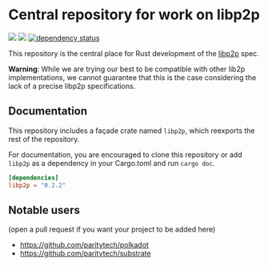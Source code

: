 # Central repository for work on libp2p

<a href="http://libp2p.io/"><img src="https://img.shields.io/badge/project-libp2p-yellow.svg?style=flat-square" /></a>
<a href="http://webchat.freenode.net/?channels=%23libp2p"><img src="https://img.shields.io/badge/freenode-%23libp2p-yellow.svg?style=flat-square" /></a>
[![dependency status](https://deps.rs/repo/github/libp2p/rust-libp2p/status.svg?style=flat-square)](https://deps.rs/repo/github/libp2p/rust-libp2p)

This repository is the central place for Rust development of the [libp2p](https://libp2p.io) spec.

**Warning**: While we are trying our best to be compatible with other lib2p implementations, we
cannot guarantee that this is the case considering the lack of a precise libp2p specifications.

## Documentation

This repository includes a façade crate named `libp2p`, which reexports the rest of the repository.

For documentation, you are encouraged to clone this repository or add `libp2p` as a dependency in
your Cargo.toml and run `cargo doc`.

```toml
[dependencies]
libp2p = "0.2.2"
```

## Notable users

(open a pull request if you want your project to be added here)

- https://github.com/paritytech/polkadot
- https://github.com/paritytech/substrate
